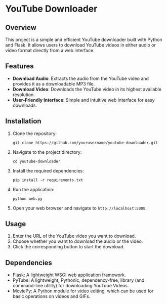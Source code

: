 # YouTube Downloader

## Overview

This project is a simple and efficient YouTube downloader built with Python and Flask. It allows users to download YouTube videos in either audio or video format directly from a web interface. 

## Features

- **Download Audio**: Extracts the audio from the YouTube video and provides it as a downloadable MP3 file.
- **Download Video**: Downloads the YouTube video in its highest available resolution.
- **User-Friendly Interface**: Simple and intuitive web interface for easy downloads.

## Installation

1. Clone the repository:
    ```
    git clone https://github.com/yourusername/youtube-downloader.git
    ```
2. Navigate to the project directory:
    ```
    cd youtube-downloader
    ```
3. Install the required dependencies:
    ```
    pip install -r requirements.txt
    ```
4. Run the application:
    ```
    python web.py
    ```
5. Open your web browser and navigate to `http://localhost:5000`.

## Usage

1. Enter the URL of the YouTube video you want to download.
2. Choose whether you want to download the audio or the video.
3. Click the corresponding button to start the download.

## Dependencies

- Flask: A lightweight WSGI web application framework.
- PyTube: A lightweight, Pythonic, dependency-free, library (and command-line utility) for downloading YouTube Videos.
- MoviePy: A Python module for video editing, which can be used for basic operations on videos and GIFs.

